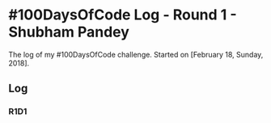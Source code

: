 # #100DaysOfCode Log - Round 1 - Shubham Pandey

The log of my #100DaysOfCode challenge. Started on [February 18, Sunday, 2018].

## Log

### R1D1 

